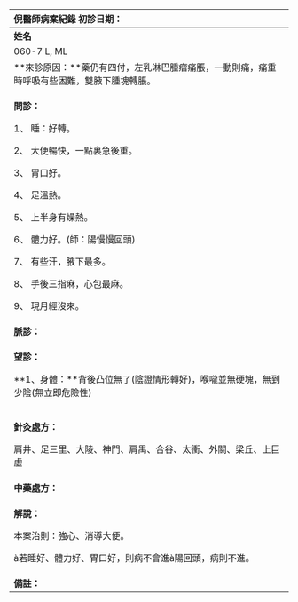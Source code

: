 ﻿|**倪醫師病案紀錄**     初診日期：|
| :- |
|**姓名**|**性別**|**年齡及體型**|**來診日期**|
|060-7 L, ML|F|50+ 瘦小|2008/4/11|
|**來診原因：**藥仍有四付，左乳淋巴腫瘤痛脹，一動則痛，痛重時呼吸有些困難，雙腋下腫塊轉脹。|
|<p>**問診：**</p><p>1、 睡：好轉。</p><p>2、 大便暢快，一點裏急後重。</p><p>3、 胃口好。</p><p>4、 足溫熱。</p><p>5、 上半身有燥熱。</p><p>6、 體力好。(師：陽慢慢回頭)</p><p>7、 有些汗，腋下最多。</p><p>8、 手後三指麻，心包最麻。</p><p>9、 現月經沒來。</p>|
|**脈診：**|
|<p>**望診：**</p><p>**1、身體：**背後凸位無了(陰證情形轉好)，喉嚨並無硬塊，無到少陰(無立即危險性)</p>|
|<p>**針灸處方：**</p><p>肩井、足三里、大陵、神門、肩禺、合谷、太衝、外關、梁丘、上巨虛</p><p></p>|
|**中藥處方：**|
|<p>**解說：**</p><p>本案治則：強心、消導大便。</p><p>à若睡好、體力好、胃口好，則病不會進à陽回頭，病則不進。</p>|
|**備註：**|

